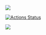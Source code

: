 <a href="https://codeclimate.com/github/karen9999/frontend-project-lvl2/maintainability"><img src="https://api.codeclimate.com/v1/badges/43319bd07a46371bab42/maintainability" /></a>

[![Actions Status](https://github.com/karen9999/frontend-project-lvl2/workflows/Node%20CI/badge.svg)](https://github.com/karen9999/frontend-project-lvl2/actions)


<a href="https://codeclimate.com/github/karen9999/frontend-project-lvl2/test_coverage"><img src="https://api.codeclimate.com/v1/badges/43319bd07a46371bab42/test_coverage" /></a>
